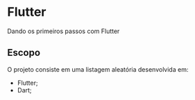 # Flutter

Dando os primeiros passos com Flutter

## Escopo

O projeto consiste em uma listagem aleatória desenvolvida em:
 - Flutter;
 - Dart;


